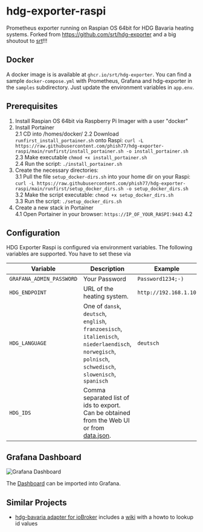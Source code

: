 # hdg-exporter-raspi

Prometheus exporter running on Raspian OS 64bit for HDG Bavaria heating systems. Forked from https://github.com/srt/hdg-exporter and a big shoutout to [srt](https://github.com/srt/hdg-exporter)!!!

## Docker

A docker image is is available at `ghcr.io/srt/hdg-exporter`.
You can find a sample `docker-compose.yml` with Prometheus, Grafana and hdg-exporter in the `samples` subdirectory.
Just update the environment variables in `app.env`.

## Prerequisites
1. Install Raspian OS 64bit via Raspberry Pi Imager with a user "docker"
2. Install Portainer<br>
   2.1 CD into /homes/docker/
   2.2 Download `runfirst_install_portainer.sh` onto Raspi: `curl -L https://raw.githubusercontent.com/phish77/hdg-exporter-raspi/main/runfirst/install_portainer.sh -o install_portainer.sh`<br>
   2.3 Make executable `chmod +x install_portainer.sh`<br>
   2.4 Run the script: `./install_portainer.sh`<br>
4. Create the necessary directories:<br>
   3.1 Pull the file `setup_docker-dirs.sh` into your home dir on your Raspi: `curl -L https://raw.githubusercontent.com/phish77/hdg-exporter-raspi/main/runfirst/setup_docker_dirs.sh -o setup_docker_dirs.sh`<br>
   3.2 Make the script executable: `chmod +x setup_docker_dirs.sh`<br>
   3.3 Run the script: `./setup_docker_dirs.sh`<br>
5. Create a new stack in Portainer<br>
   4.1 Open Portainer in your browser: `https://IP_OF_YOUR_RASPI:9443`
   4.2 
   


## Configuration

HDG Exporter Raspi is configured via environment variables. The following variables are supported. You have to set these via 

| Variable                  | Description                                                                                                                                              | Example               |
| ------------------------- | -------------------------------------------------------------------------------------------------------------------------------------------------------- | --------------------- |
| `GRAFANA_ADMIN_PASSWORD`  | Your Password                                                                                                                                            | `Password1234;-)`     |
| `HDG_ENDPOINT`            | URL of the heating system.                                                                                                                               | `http://192.168.1.10` |
| `HDG_LANGUAGE`            | One of `dansk`, `deutsch`, `english`, `franzoesisch`, `italienisch`, `niederlaendisch`, `norwegisch`, `polnisch`, `schwedisch`, `slowenisch`, `spanisch` | `deutsch`             |
| `HDG_IDS`                 | Comma separated list of ids to export. Can be obtained from the Web UI or from [data.json](data.json).                                                   |                       |

## Grafana Dashboard

![Grafana Dashboard](grafana/dashboard.png)

The [Dashboard](sample/grafana/provisioning/dashboards/HDG.json) can be imported into Grafana.

## Similar Projects

- [hdg-bavaria adapter for ioBroker](https://github.com/SteMaker/ioBroker.hdg-bavaria) includes a [wiki](https://github.com/SteMaker/ioBroker.hdg-bavaria/wiki) with a howto to lookup id values
